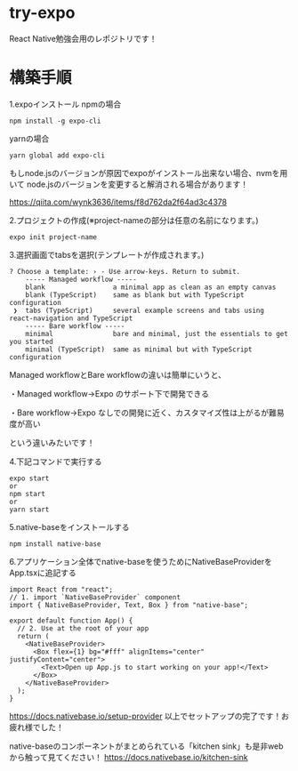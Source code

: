 # try-expo
React Native勉強会用のレポジトリです！

# 構築手順
1.expoインストール
npmの場合
```
npm install -g expo-cli
```
yarnの場合
```
yarn global add expo-cli
```

もしnode.jsのバージョンが原因でexpoがインストール出来ない場合、nvmを用いて
node.jsのバージョンを変更すると解消される場合があります！

https://qiita.com/wynk3636/items/f8d762da2f64ad3c4378

2.プロジェクトの作成(※project-nameの部分は任意の名前になります。)
```
expo init project-name
```

3.選択画面でtabsを選択(テンプレートが作成されます。)
```
? Choose a template: › - Use arrow-keys. Return to submit.
    ----- Managed workflow -----
    blank                 a minimal app as clean as an empty canvas
    blank (TypeScript)    same as blank but with TypeScript configuration
 ❯  tabs (TypeScript)     several example screens and tabs using react-navigation and TypeScript
    ----- Bare workflow -----
    minimal               bare and minimal, just the essentials to get you started
    minimal (TypeScript)  same as minimal but with TypeScript configuration
```
Managed workflowとBare workflowの違いは簡単にいうと、

・Managed workflow→Expo のサポート下で開発できる

・Bare workflow→Expo なしでの開発に近く、カスタマイズ性は上がるが難易度が高い

という違いみたいです！

4.下記コマンドで実行する
```
expo start
or
npm start
or
yarn start
```

5.native-baseをインストールする
```
npm install native-base
```

6.アプリケーション全体でnative-baseを使うためにNativeBaseProviderをApp.tsxに追記する
```
import React from "react";
// 1. import `NativeBaseProvider` component
import { NativeBaseProvider, Text, Box } from "native-base";

export default function App() {
  // 2. Use at the root of your app
  return (
    <NativeBaseProvider>
      <Box flex={1} bg="#fff" alignItems="center" justifyContent="center">
        <Text>Open up App.js to start working on your app!</Text>
      </Box>
    </NativeBaseProvider>
  );
}
```
https://docs.nativebase.io/setup-provider
以上でセットアップの完了です！お疲れ様でした！

native-baseのコンポーネントがまとめられている「kitchen sink」も是非webから触って見てください！
https://docs.nativebase.io/kitchen-sink 
